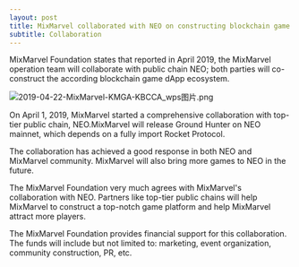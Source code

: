 ```yaml
---
layout: post
title: MixMarvel collaborated with NEO on constructing blockchain game dApp ecosystem
subtitle: Collaboration
---
```


MixMarvel Foundation states that reported in April 2019, the MixMarvel operation team will collaborate with public chain  NEO; both parties will co-construct the according blockchain game dApp ecosystem.

![2019-04-22-MixMarvel-KMGA-KBCCA_wps图片.png](https://i.loli.net/2020/02/21/BXgjup7At5hZJ2v.png)

On April 1, 2019, MixMarvel started a comprehensive collaboration with top-tier public chain, NEO.MixMarvel will release Ground Hunter on NEO mainnet, which depends on a fully import Rocket Protocol.

The collaboration has achieved a good response in both NEO and MixMarvel community. MixMarvel will also bring more games to NEO in the future.

The MixMarvel Foundation very much agrees with MixMarvel's collaboration with NEO. Partners like top-tier public chains will help MixMarvel to construct a top-notch game platform and help MixMarvel attract more players. 

The MixMarvel Foundation provides financial support for this collaboration. The funds will include but not limited to: marketing, event organization, community construction, PR, etc. 


